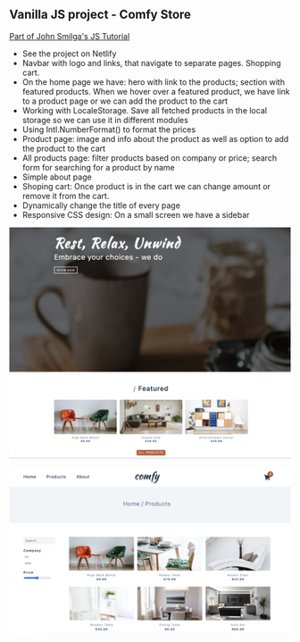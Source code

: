 ## Vanilla JS project - Comfy Store

[Part of John Smilga's JS Tutorial](https://www.udemy.com/course/javascript-tutorial-for-beginners-w/learn/lecture/21671372?start=1#overview)

- See the project on Netlify
- Navbar with logo and links, that navigate to separate pages. Shopping cart.
- On the home page we have:
  hero with link to the products;
  section with featured products. When we hover over a featured product, we have link to a product page or we can add the product to the cart
- Working with LocaleStorage. Save all fetched products in the local storage so we can use it in different modules
- Using Intl.NumberFormat() to format the prices
- Product page: image and info about the product as well as option to add the product to the cart
- All products page: filter products based on company or price; search form for searching for a product by name
- Simple about page
- Shoping cart: Once product is in the cart we can change amount or remove it from the cart.
- Dynamically change the title of every page
- Responsive CSS design: On a small screen we have a sidebar

<p align-items: center>
    <img src='./images/Screenshot-project-01.png' width='600'>
</p>
<p align-items: center>
    <img src='./images/Screenshot-project-02.png' width='600'>
</p>
